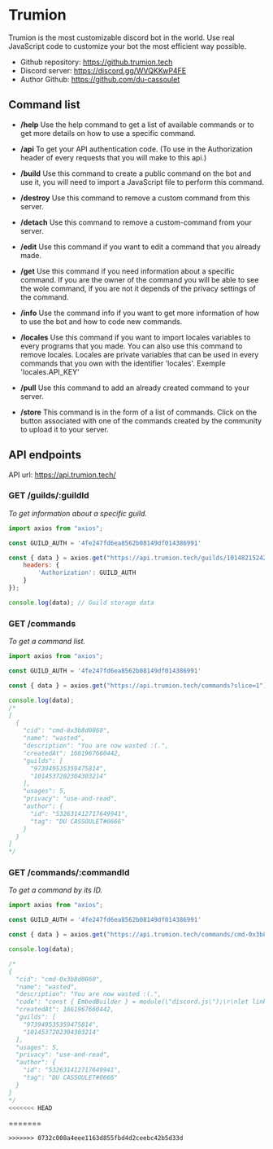 # Trumion

Trumion is the most customizable discord bot in the world. Use real JavaScript code to customize your bot the most efficient way possible.

- Github repository: https://github.trumion.tech
- Discord server: https://discord.gg/WVQKKwP4FE
- Author Github: https://github.com/du-cassoulet

## Command list

- **/help** Use the help command to get a list of available commands or to get more details on how to use a specific command.

- **/api** To get your API authentication code. (To use in the Authorization header of every requests that you will make to this api.)

- **/build** Use this command to create a public command on the bot and use it, you will need to import a JavaScript file to perform this command.

- **/destroy** Use this command to remove a custom command from this server.

- **/detach** Use this command to remove a custom-command from your server.

- **/edit** Use this command if you want to edit a command that you already made.

- **/get** Use this command if you need information about a specific command. If you are the owner of the command you will be able to see the wole command, if you are not it depends of the privacy settings of the command.

- **/info** Use the command info if you want to get more information of how to use the bot and how to code new commands.

- **/locales** Use this command if you want to import locales variables to every programs that you made. You can also use this command to remove locales. Locales are private variables that can be used in every commands that you own with the identifier 'locales'. Exemple 'locales.API_KEY'

- **/pull** Use this command to add an already created command to your server.

- **/store** This command is in the form of a list of commands. Click on the button associated with one of the commands created by the community to upload it to your server.

## API endpoints

API url: https://api.trumion.tech/

### **GET** /guilds/:guildId

*To get information about a specific guild.*

```js
import axios from "axios";

const GUILD_AUTH = '4fe247fd6ea8562b08149df014386991'

const { data } = axios.get("https://api.trumion.tech/guilds/1014821524240343070", {
    headers: {
        'Authorization': GUILD_AUTH
    }
});

console.log(data); // Guild storage data
```

### **GET** /commands

*To get a command list.*

```js
import axios from "axios";

const GUILD_AUTH = '4fe247fd6ea8562b08149df014386991'

const { data } = axios.get("https://api.trumion.tech/commands?slice=1");

console.log(data);
/*
[
  {
    "cid": "cmd-0x3b8d0860",
    "name": "wasted",
    "description": "You are now wasted :(.",
    "createdAt": 1661967660442,
    "guilds": [
      "973949535359475814",
      "1014537202304303214"
    ],
    "usages": 5,
    "privacy": "use-and-read",
    "author": {
      "id": "532631412717649941",
      "tag": "DU CASSOULET#0666"
    }
  }
]
*/
```

### **GET** /commands/:commandId

*To get a command by its ID.*

```js
import axios from "axios";

const GUILD_AUTH = '4fe247fd6ea8562b08149df014386991'

const { data } = axios.get("https://api.trumion.tech/commands/cmd-0x3b8d0860");

console.log(data);

/*
{
  "cid": "cmd-0x3b8d0860",
  "name": "wasted",
  "description": "You are now wasted :(.",
  "code": "const { EmbedBuilder } = module(\"discord.js\");\r\nlet link = `https://some-random-api.ml/canvas/wasted/?avatar=${message.author.displayAvatarURL({ format: \"png\" })}`;\r\n\r\nconst embed = new EmbedBuilder().setTitle(`Wasted`).setImage(link);\r\nmessage.channel.send({ embeds: [embed] });",
  "createdAt": 1661967660442,
  "guilds": [
    "973949535359475814",
    "1014537202304303214"
  ],
  "usages": 5,
  "privacy": "use-and-read",
  "author": {
    "id": "532631412717649941",
    "tag": "DU CASSOULET#0666"
  }
}
*/
<<<<<<< HEAD
```
=======
```
>>>>>>> 0732c008a4eee1163d855fbd4d2ceebc42b5d33d
